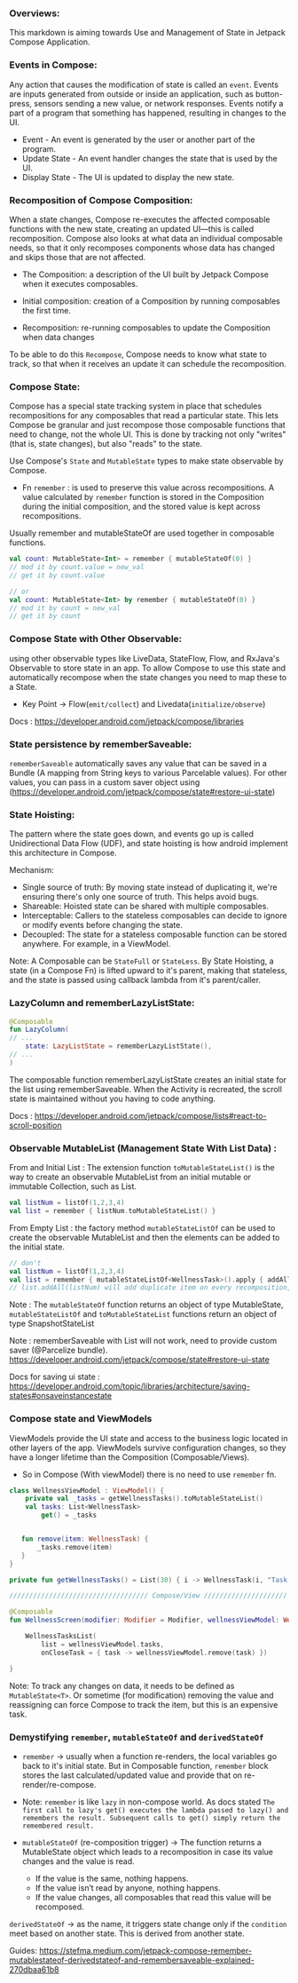 ### Overviews:
This markdown is aiming towards Use and Management of State in Jetpack Compose Application.

### Events in Compose:
Any action that causes the modification of state is called an `event`. Events are inputs generated from outside or inside an application, such as button-press, sensors sending a new value, or network responses. 
Events notify a part of a program that something has happened, resulting in changes to the UI.

* Event - An event is generated by the user or another part of the program.
* Update State - An event handler changes the state that is used by the UI.
* Display State - The UI is updated to display the new state.

### Recomposition of Compose Composition:
When a state changes, Compose re-executes the affected composable functions with the new state, creating an updated UI—this is called recomposition. Compose also looks at what data an individual composable needs, so that it only recomposes components whose data has changed and skips those that are not affected.

* The Composition: a description of the UI built by Jetpack Compose when it executes composables.

* Initial composition: creation of a Composition by running composables the first time.

* Recomposition: re-running composables to update the Composition when data changes

To be able to do this `Recompose`, Compose needs to know what state to track, so that when it receives an update it can schedule the recomposition.

### Compose State:
Compose has a special state tracking system in place that schedules recompositions for any composables that read a particular state. This lets Compose be granular and just recompose those composable functions that need to change, not the whole UI. This is done by tracking not only "writes" (that is, state changes), but also "reads" to the state.

Use Compose's `State` and `MutableState` types to make state observable by Compose.

* Fn `remember` : is used to preserve this value across recompositions. A value calculated by `remember` function is stored in the Composition during the initial composition, and the stored value is kept across recompositions.

Usually remember and mutableStateOf are used together in composable functions.

```kotlin
val count: MutableState<Int> = remember { mutableStateOf(0) } 
// mod it by count.value = new_val
// get it by count.value

// or
val count: MutableState<Int> by remember { mutableStateOf(0) } 
// mod it by count = new_val
// get it by count
```

### Compose State with Other Observable:
using other observable types like LiveData, StateFlow, Flow, and RxJava's Observable to store state in an app. To allow Compose to use this state and automatically recompose when the state changes you need to map these to a State<T>.

* Key Point -> Flow(`emit/collect`) and Livedata(`initialize/observe`)

Docs : https://developer.android.com/jetpack/compose/libraries
### State persistence by rememberSaveable:
`rememberSaveable` automatically saves any value that can be saved in a Bundle (A mapping from String keys to various Parcelable values). For other values, you can pass in a custom saver object using (https://developer.android.com/jetpack/compose/state#restore-ui-state)

### State Hoisting:
The pattern where the state goes down, and events go up is called Unidirectional Data Flow (UDF), and state hoisting is how android implement this architecture in Compose.

Mechanism:

* Single source of truth: By moving state instead of duplicating it, we're ensuring there's only one source of truth. This helps avoid bugs.
* Shareable: Hoisted state can be shared with multiple composables.
* Interceptable: Callers to the stateless composables can decide to ignore or modify events before changing the state.
* Decoupled: The state for a stateless composable function can be stored anywhere. For example, in a ViewModel.

Note: A Composable can be `StateFull` or `StateLess`. By State Hoisting, a state (in a Compose Fn) is lifted upward to it's parent, making that stateless, and the state is passed using callback lambda from it's parent/caller. 

### LazyColumn and rememberLazyListState:
```kotlin
@Composable
fun LazyColumn(
// ...
    state: LazyListState = rememberLazyListState(),
// ...
)
```

The composable function rememberLazyListState creates an initial state for the list using rememberSaveable. When the Activity is recreated, the scroll state is maintained without you having to code anything.

Docs : https://developer.android.com/jetpack/compose/lists#react-to-scroll-position

### Observable MutableList (Management State With List Data) :
From and Initial List : The extension function `toMutableStateList()` is the way to create an observable MutableList from an initial mutable or immutable Collection, such as List.
```kotlin
val listNum = listOf(1,2,3,4)
val list = remember { listNum.toMutableStateList() }
```

From Empty List : the factory method `mutableStateListOf` can be used to create the observable MutableList and then the elements can be added to the initial state.
```kotlin
// don't
val listNum = listOf(1,2,3,4)
val list = remember { mutableStateListOf<WellnessTask>().apply { addAll(listNum) } }
// list.addAll(listNum) will add duplicate item on every recomposition, so no addAll operation os state directly
```

Note : The `mutableStateOf` function returns an object of type MutableState<T>, `mutableStateListOf` and `toMutableStateList` functions return an object of type SnapshotStateList<T>

Note : rememberSaveable with List<CustomType> will not work, need to provide custom saver (@Parcelize bundle). https://developer.android.com/jetpack/compose/state#restore-ui-state


Docs for saving ui state : https://developer.android.com/topic/libraries/architecture/saving-states#onsaveinstancestate
### Compose state and ViewModels
ViewModels provide the UI state and access to the business logic located in other layers of the app. ViewModels survive configuration changes, so they have a longer lifetime than the Composition (Composable/Views).
* So in Compose (With viewModel) there is no need to use `remember` fn.

```kotlin
class WellnessViewModel : ViewModel() {
    private val _tasks = getWellnessTasks().toMutableStateList()
    val tasks: List<WellnessTask>
        get() = _tasks


   fun remove(item: WellnessTask) {
       _tasks.remove(item)
   }
}

private fun getWellnessTasks() = List(30) { i -> WellnessTask(i, "Task # $i") }

/////////////////////////////////// Compose/View /////////////////////

@Composable
fun WellnessScreen(modifier: Modifier = Modifier, wellnessViewModel: WellnessViewModel = viewModel()) {

    WellnessTasksList(
        list = wellnessViewModel.tasks,
        onCloseTask = { task -> wellnessViewModel.remove(task) })

}
```

Note: To track any changes on data, it needs to be defined as `MutableState<T>`. Or sometime (for modification) removing the value and reassigning can force Compose to track the item, but this is an expensive task.

### Demystifying `remember`, `mutableStateOf` and `derivedStateOf`
- `remember` -> usually when a function re-renders, the local variables go back to it's initial state. But in Composable function, `remember` block stores the last calculated/updated value and provide that on re-render/re-compose.

* Note: `remember` is like `lazy` in non-compose world. As docs stated `The first call to lazy's get() executes the lambda passed to lazy() and remembers the result. Subsequent calls to get() simply return the remembered result.`

- `mutableStateOf` (re-composition trigger) -> The function returns a MutableState object which leads to a recomposition in case its value changes and the value is read.

    - If the value is the same, nothing happens.
    - If the value isn’t read by anyone, nothing happens.
    - If the value changes, all composables that read this value will be recomposed.

`derivedStateOf` -> as the name, it triggers state change only if the `condition` meet based on another state. This is derived from another state.


Guides: https://stefma.medium.com/jetpack-compose-remember-mutablestateof-derivedstateof-and-remembersaveable-explained-270dbaa61b8